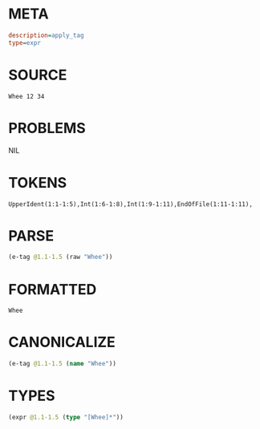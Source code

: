 # META
~~~ini
description=apply_tag
type=expr
~~~
# SOURCE
~~~roc
Whee 12 34
~~~
# PROBLEMS
NIL
# TOKENS
~~~zig
UpperIdent(1:1-1:5),Int(1:6-1:8),Int(1:9-1:11),EndOfFile(1:11-1:11),
~~~
# PARSE
~~~clojure
(e-tag @1.1-1.5 (raw "Whee"))
~~~
# FORMATTED
~~~roc
Whee
~~~
# CANONICALIZE
~~~clojure
(e-tag @1.1-1.5 (name "Whee"))
~~~
# TYPES
~~~clojure
(expr @1.1-1.5 (type "[Whee]*"))
~~~
